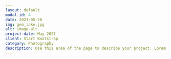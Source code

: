 ```yaml
---
layout: default
modal-id: 4
date: 2021-05-28
img: gem_lake.jpg
alt: image-alt
project-date: May 2021
client: Start Bootstrap
category: Photography
description: Use this area of the page to describe your project. Lorem ipsum dolor sit amet, consectetur adipisicing elit. Mollitia neque assumenda ipsam nihil, molestias magnam, recusandae quos quis inventore quisquam velit asperiores, vitae? Reprehenderit soluta, eos quod consequuntur itaque. Nam.
---
```

